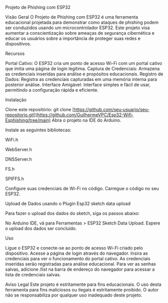 Projeto de Phishing com ESP32

Visão Geral
O Projeto de Phishing com ESP32 é uma ferramenta educacional projetada para demonstrar como ataques de phishing podem ser conduzidos usando um microcontrolador ESP32. Este projeto visa aumentar a conscientização sobre ameaças de segurança cibernética e educar os usuários sobre a importância de proteger suas redes e dispositivos.

Recursos

Portal Cativo: O ESP32 cria um ponto de acesso Wi-Fi com um portal cativo que imita uma página de login legítima.
Captura de Credenciais: Armazena as credenciais inseridas para análise e propósitos educacionais.
Registro de Dados: Registra as credenciais capturadas em uma memória interna para posterior análise.
Interface Amigável: Interface simples e fácil de usar, permitindo a configuração rápida e eficiente.

Instalação

Clone este repositório: git clone [https://github.com/seu-usuario/seu-repositorio.git](https://github.com/GuilhermeVPC/Esp32-Wifi-Esphishing/tree/main)
Abra o projeto na IDE do Arduino.

Instale as seguintes bibliotecas:

WiFi.h

WebServer.h

DNSServer.h

FS.h

SPIFFS.h

Configure suas credenciais de Wi-Fi no código.
Carregue o código no seu ESP32.

Upload de Dados usando o Plugin Esp32 sketch data upload

Para fazer o upload dos dados do sketch, siga os passos abaixo:

No Arduino IDE, vá para Ferramentas > ESP32 Sketch Data Upload.
Espere o upload dos dados ser concluído.

Uso

Ligue o ESP32 e conecte-se ao ponto de acesso Wi-Fi criado pelo dispositivo.
Acesse a página de login através do navegador.
Insira as credenciais para ver o funcionamento do portal cativo.
As credenciais inseridas serão registradas para análise educacional.
Para ver as senhas salvas, adicione /list na barra de endereço do navegador para acessar a lista de credenciais salvas.

Aviso Legal
Este projeto é estritamente para fins educacionais. O uso desta ferramenta para fins maliciosos ou ilegais é estritamente proibido. O autor não se responsabiliza por qualquer uso inadequado deste projeto.

